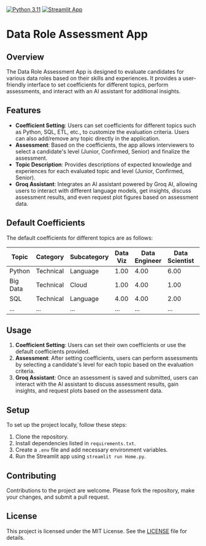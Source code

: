[![Python 3.11](https://img.shields.io/badge/Python-3.11-blue.svg)](https://www.python.org/downloads/release/python-311/)
[![Streamlit App](https://static.streamlit.io/badges/streamlit_badge_black_white.svg)](https://data-position-assessment.streamlit.app/)


# Data Role Assessment App

## Overview
The Data Role Assessment App is designed to evaluate candidates for various data roles based on their skills and experiences. It provides a user-friendly interface to set coefficients for different topics, perform assessments, and interact with an AI assistant for additional insights.

## Features
- **Coefficient Setting**: Users can set coefficients for different topics such as Python, SQL, ETL, etc., to customize the evaluation criteria. Users can also add/remove any topic directly in the application.
- **Assessment**: Based on the coefficients, the app allows interviewers to select a candidate's level (Junior, Confirmed, Senior) and finalize the assessment.
- **Topic Description**: Provides descriptions of expected knowledge and experiences for each evaluated topic and level (Junior, Confirmed, Senior).
- **Groq Assistant**: Integrates an AI assistant powered by Groq AI, allowing users to interact with different language models, get insights, discuss assessment results, and even request plot figures based on assessment data.

## Default Coefficients
The default coefficients for different topics are as follows:

| Topic                | Category    | Subcategory          | Data Viz | Data Engineer | Data Scientist | DBA  |
|----------------------|-------------|----------------------|----------|---------------|----------------|------|
| Python               | Technical   | Language             | 1.00     | 4.00          | 6.00           | 1.00 |
| Big Data             | Technical   | Cloud                | 1.00     | 4.00          | 1.00           | 2.00 |
| SQL                  | Technical   | Language             | 4.00     | 4.00          | 2.00           | 6.00 |
| ...         | ...                  | ...               | ...      | ...           | ...            | ...  |

## Usage
1. **Coefficient Setting**: Users can set their own coefficients or use the default coefficients provided.
2. **Assessment**: After setting coefficients, users can perform assessments by selecting a candidate's level for each topic based on the evaluation criteria.
3. **Groq Assistant**: Once an assessment is saved and submitted, users can interact with the AI assistant to discuss assessment results, gain insights, and request plots based on the assessment data.

## Setup
To set up the project locally, follow these steps:
1. Clone the repository.
2. Install dependencies listed in `requirements.txt`.
3. Create a `.env` file and add necessary environment variables.
4. Run the Streamlit app using `streamlit run Home.py`.

## Contributing
Contributions to the project are welcome. Please fork the repository, make your changes, and submit a pull request.

## License
This project is licensed under the MIT License. See the [LICENSE](LICENSE) file for details.
